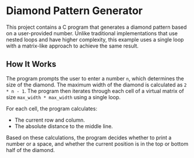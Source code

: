 # Diamond Pattern Generator

This project contains a C program that generates a diamond pattern based on a user-provided number. Unlike traditional implementations that use nested loops and have higher complexity, this example uses a single loop with a matrix-like approach to achieve the same result.

## How It Works

The program prompts the user to enter a number `n`, which determines the size of the diamond. The maximum width of the diamond is calculated as `2 * n - 1`. The program then iterates through each cell of a virtual matrix of size `max_width * max_width` using a single loop.

For each cell, the program calculates:
- The current row and column.
- The absolute distance to the middle line.

Based on these calculations, the program decides whether to print a number or a space, and whether the current position is in the top or bottom half of the diamond.

